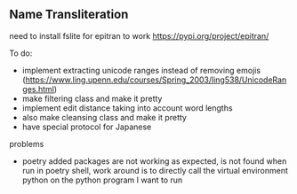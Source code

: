 ## Name Transliteration

need to install fslite for epitran to work
https://pypi.org/project/epitran/

To do:

- implement extracting unicode ranges instead of removing emojis (https://www.ling.upenn.edu/courses/Spring_2003/ling538/UnicodeRanges.html)
- make filtering class and make it pretty
- implement edit distance taking into account word lengths
- also make cleansing class and make it pretty
- have special protocol for Japanese

problems
- poetry added packages are not working as expected, is not found when run in poetry shell, work around is to directly call the virtual environment python on the python program I want to run
